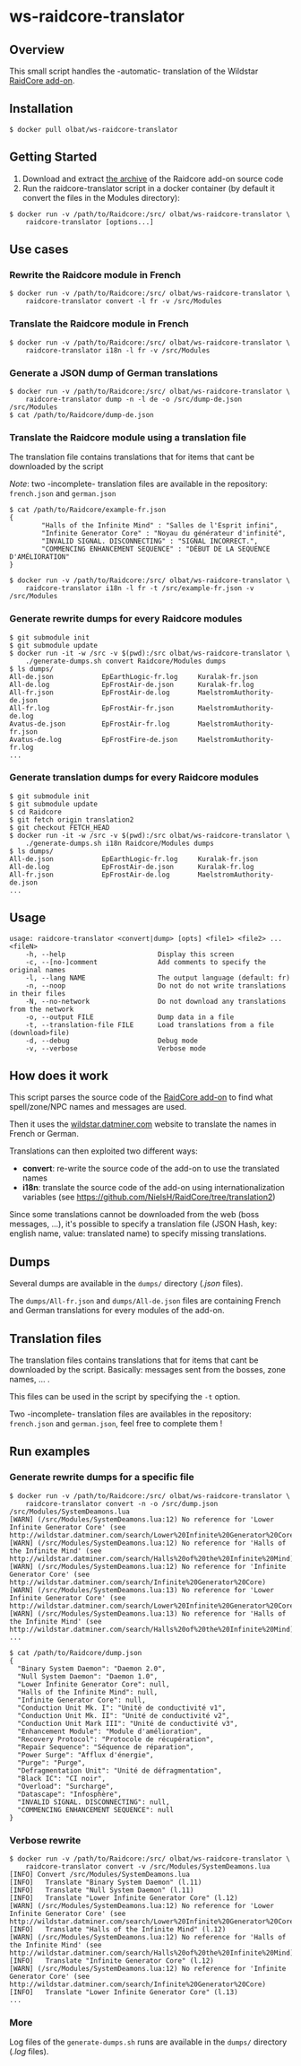 # ws-raidcore-translator


## Overview
This small script handles the -automatic- translation of the Wildstar [RaidCore add-on](https://github.com/NielsH/RaidCore).


## Installation
`$ docker pull olbat/ws-raidcore-translator`


## Getting Started
1. Download and extract [the archive](https://github.com/NielsH/RaidCore/archive/master.zip) of the Raidcore add-on source code
2. Run the raidcore-translator script in a docker container (by default it convert the files in the Modules directory):
```
$ docker run -v /path/to/Raidcore:/src/ olbat/ws-raidcore-translator \
    raidcore-translator [options...]
```


## Use cases
### Rewrite the Raidcore module in French
```
$ docker run -v /path/to/Raidcore:/src/ olbat/ws-raidcore-translator \
    raidcore-translator convert -l fr -v /src/Modules
```

### Translate the Raidcore module in French
```
$ docker run -v /path/to/Raidcore:/src/ olbat/ws-raidcore-translator \
    raidcore-translator i18n -l fr -v /src/Modules
```

### Generate a JSON dump of German translations
```
$ docker run -v /path/to/Raidcore:/src/ olbat/ws-raidcore-translator \
    raidcore-translator dump -n -l de -o /src/dump-de.json /src/Modules
$ cat /path/to/Raidcore/dump-de.json
```

### Translate the Raidcore module using a translation file
The translation file contains translations that for items that cant be downloaded by the script

_Note_: two -incomplete- translation files are available in the repository: `french.json` and `german.json`

```
$ cat /path/to/Raidcore/example-fr.json
{
        "Halls of the Infinite Mind" : "Salles de l'Esprit infini",
        "Infinite Generator Core" : "Noyau du générateur d'infinité",
        "INVALID SIGNAL. DISCONNECTING" : "SIGNAL INCORRECT.",
        "COMMENCING ENHANCEMENT SEQUENCE" : "DÉBUT DE LA SEQUENCE D'AMÉLIORATION"
}

$ docker run -v /path/to/Raidcore:/src/ olbat/ws-raidcore-translator \
    raidcore-translator i18n -l fr -t /src/example-fr.json -v /src/Modules
```

### Generate rewrite dumps for every Raidcore modules
```
$ git submodule init
$ git submodule update
$ docker run -it -w /src -v $(pwd):/src olbat/ws-raidcore-translator \
    ./generate-dumps.sh convert Raidcore/Modules dumps
$ ls dumps/
All-de.json            EpEarthLogic-fr.log     Kuralak-fr.json
All-de.log             EpFrostAir-de.json      Kuralak-fr.log
All-fr.json            EpFrostAir-de.log       MaelstromAuthority-de.json
All-fr.log             EpFrostAir-fr.json      MaelstromAuthority-de.log
Avatus-de.json         EpFrostAir-fr.log       MaelstromAuthority-fr.json
Avatus-de.log          EpFrostFire-de.json     MaelstromAuthority-fr.log
...
```

### Generate translation dumps for every Raidcore modules
```
$ git submodule init
$ git submodule update
$ cd Raidcore
$ git fetch origin translation2
$ git checkout FETCH_HEAD
$ docker run -it -w /src -v $(pwd):/src olbat/ws-raidcore-translator \
    ./generate-dumps.sh i18n Raidcore/Modules dumps
$ ls dumps/
All-de.json            EpEarthLogic-fr.log     Kuralak-fr.json
All-de.log             EpFrostAir-de.json      Kuralak-fr.log
All-fr.json            EpFrostAir-de.log       MaelstromAuthority-de.json
...
```


## Usage
```
usage: raidcore-translator <convert|dump> [opts] <file1> <file2> ... <fileN>
    -h, --help                       Display this screen
    -c, --[no-]comment               Add comments to specify the original names
    -l, --lang NAME                  The output language (default: fr)
    -n, --noop                       Do not do not write translations in their files
    -N, --no-network                 Do not download any translations from the network
    -o, --output FILE                Dump data in a file
    -t, --translation-file FILE      Load translations from a file (download>file)
    -d, --debug                      Debug mode
    -v, --verbose                    Verbose mode
```


## How does it work

This script parses the source code of the [RaidCore add-on](https://github.com/NielsH/RaidCore) to find what spell/zone/NPC names and messages are used.

Then it uses the [wildstar.datminer.com](http://wildstar.datminer.com/) website to translate the names in French or German.

Translations can then exploited two different ways:
* __convert__: re-write the source code of the add-on to use the translated names
* __i18n__: translate the source code of the add-on using internationalization variables (see https://github.com/NielsH/RaidCore/tree/translation2)


Since some translations cannot be downloaded from the web (boss messages, ...), it's possible to specify a translation file (JSON Hash, key: english name, value: translated name) to specify missing translations.


## Dumps

Several dumps are available in the `dumps/` directory (_.json_ files).

The `dumps/All-fr.json` and `dumps/All-de.json` files are containing French and German translations for every modules of the add-on.


## Translation files

The translation files contains translations that for items that cant be downloaded by the script. Basically: messages sent from the bosses, zone names, ... .

This files can be used in the script by specifying the `-t` option.

Two -incomplete- translation files are availables in the repository: `french.json` and `german.json`, feel free to complete them !


## Run examples
### Generate rewrite dumps for a specific file
```
$ docker run -v /path/to/Raidcore:/src/ olbat/ws-raidcore-translator \
    raidcore-translator convert -n -o /src/dump.json /src/Modules/SystemDeamons.lua
[WARN] (/src/Modules/SystemDeamons.lua:12) No reference for 'Lower Infinite Generator Core' (see http://wildstar.datminer.com/search/Lower%20Infinite%20Generator%20Core)
[WARN] (/src/Modules/SystemDeamons.lua:12) No reference for 'Halls of the Infinite Mind' (see http://wildstar.datminer.com/search/Halls%20of%20the%20Infinite%20Mind)
[WARN] (/src/Modules/SystemDeamons.lua:12) No reference for 'Infinite Generator Core' (see http://wildstar.datminer.com/search/Infinite%20Generator%20Core)
[WARN] (/src/Modules/SystemDeamons.lua:13) No reference for 'Lower Infinite Generator Core' (see http://wildstar.datminer.com/search/Lower%20Infinite%20Generator%20Core)
[WARN] (/src/Modules/SystemDeamons.lua:13) No reference for 'Halls of the Infinite Mind' (see http://wildstar.datminer.com/search/Halls%20of%20the%20Infinite%20Mind)
...

$ cat /path/to/Raidcore/dump.json
{
  "Binary System Daemon": "Daemon 2.0",
  "Null System Daemon": "Daemon 1.0",
  "Lower Infinite Generator Core": null,
  "Halls of the Infinite Mind": null,
  "Infinite Generator Core": null,
  "Conduction Unit Mk. I": "Unité de conductivité v1",
  "Conduction Unit Mk. II": "Unité de conductivité v2",
  "Conduction Unit Mark III": "Unité de conductivité v3",
  "Enhancement Module": "Module d'amélioration",
  "Recovery Protocol": "Protocole de récupération",
  "Repair Sequence": "Séquence de réparation",
  "Power Surge": "Afflux d'énergie",
  "Purge": "Purge",
  "Defragmentation Unit": "Unité de défragmentation",
  "Black IC": "CI noir",
  "Overload": "Surcharge",
  "Datascape": "Infosphère",
  "INVALID SIGNAL. DISCONNECTING": null,
  "COMMENCING ENHANCEMENT SEQUENCE": null
}
```

### Verbose rewrite
```
$ docker run -v /path/to/Raidcore:/src/ olbat/ws-raidcore-translator \
    raidcore-translator convert -v /src/Modules/SystemDeamons.lua
[INFO] Convert /src/Modules/SystemDeamons.lua
[INFO]   Translate "Binary System Daemon" (l.11)
[INFO]   Translate "Null System Daemon" (l.11)
[INFO]   Translate "Lower Infinite Generator Core" (l.12)
[WARN] (/src/Modules/SystemDeamons.lua:12) No reference for 'Lower Infinite Generator Core' (see http://wildstar.datminer.com/search/Lower%20Infinite%20Generator%20Core)
[INFO]   Translate "Halls of the Infinite Mind" (l.12)
[WARN] (/src/Modules/SystemDeamons.lua:12) No reference for 'Halls of the Infinite Mind' (see http://wildstar.datminer.com/search/Halls%20of%20the%20Infinite%20Mind)
[INFO]   Translate "Infinite Generator Core" (l.12)
[WARN] (/src/Modules/SystemDeamons.lua:12) No reference for 'Infinite Generator Core' (see http://wildstar.datminer.com/search/Infinite%20Generator%20Core)
[INFO]   Translate "Lower Infinite Generator Core" (l.13)
...
```

### More
Log files of the `generate-dumps.sh` runs are available in the `dumps/` directory (_.log_ files).

